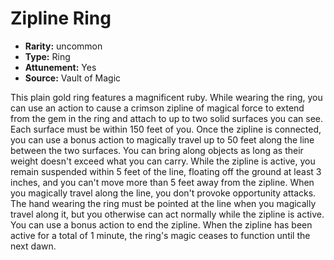
# Zipline Ring

* **Rarity:** uncommon
* **Type:** Ring
* **Attunement:** Yes
* **Source:** Vault of Magic


This plain gold ring features a magnificent ruby. While wearing the ring, you can use an action to cause a crimson zipline of magical force to extend from the gem in the ring and attach to up to two solid surfaces you can see. Each surface must be within 150 feet of you. Once the zipline is connected, you can use a bonus action to magically travel up to 50 feet along the line between the two surfaces. You can bring along objects as long as their weight doesn't exceed what you can carry. While the zipline is active, you remain suspended within 5 feet of the line, floating off the ground at least 3 inches, and you can't move more than 5 feet away from the zipline. When you magically travel along the line, you don't provoke opportunity attacks. The hand wearing the ring must be pointed at the line when you magically travel along it, but you otherwise can act normally while the zipline is active. You can use a bonus action to end the zipline. When the zipline has been active for a total of 1 minute, the ring's magic ceases to function until the next dawn.
